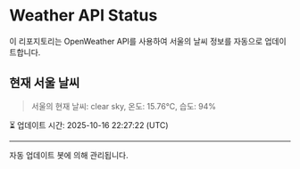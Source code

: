 
# Weather API Status

이 리포지토리는 OpenWeather API를 사용하여 서울의 날씨 정보를 자동으로 업데이트합니다.

## 현재 서울 날씨
> 서울의 현재 날씨: clear sky, 온도: 15.76°C, 습도: 94%

⏳ 업데이트 시간: 2025-10-16 22:27:22 (UTC)

---
자동 업데이트 봇에 의해 관리됩니다.
